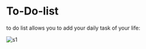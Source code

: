 ﻿# To-Do-list

 to do list allows you to add your daily task of your life:


![s1](https://github.com/user-attachments/assets/cdde3370-1963-400d-84dc-b1b2c4631cd6)
